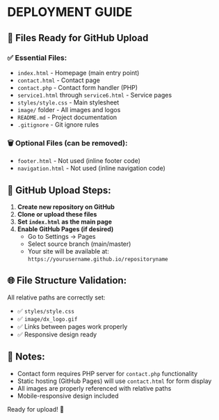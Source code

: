 # DEPLOYMENT GUIDE

## 📁 Files Ready for GitHub Upload

### ✅ Essential Files:
- `index.html` - Homepage (main entry point)
- `contact.html` - Contact page
- `contact.php` - Contact form handler (PHP)
- `service1.html` through `service6.html` - Service pages
- `styles/style.css` - Main stylesheet
- `image/` folder - All images and logos
- `README.md` - Project documentation
- `.gitignore` - Git ignore rules

### 🗑️ Optional Files (can be removed):
- `footer.html` - Not used (inline footer code)
- `navigation.html` - Not used (inline navigation code)

## 🚀 GitHub Upload Steps:

1. **Create new repository on GitHub**
2. **Clone or upload these files**
3. **Set `index.html` as the main page**
4. **Enable GitHub Pages (if desired)**
   - Go to Settings → Pages
   - Select source branch (main/master)
   - Your site will be available at: `https://yourusername.github.io/repositoryname`

## 🌐 File Structure Validation:
All relative paths are correctly set:
- ✅ `styles/style.css`
- ✅ `image/dx_logo.gif`
- ✅ Links between pages work properly
- ✅ Responsive design ready

## 📝 Notes:
- Contact form requires PHP server for `contact.php` functionality
- Static hosting (GitHub Pages) will use `contact.html` for form display
- All images are properly referenced with relative paths
- Mobile-responsive design included

Ready for upload! 🎉
